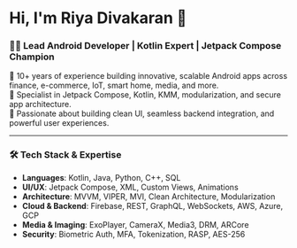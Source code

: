 # Hi, I'm Riya Divakaran 👋  
### 👩‍💻 Lead Android Developer | Kotlin Expert | Jetpack Compose Champion

🔹 10+ years of experience building innovative, scalable Android apps across finance, e-commerce, IoT, smart home, media, and more.  
🔹 Specialist in Jetpack Compose, Kotlin, KMM, modularization, and secure app architecture.  
🔹 Passionate about building clean UI, seamless backend integration, and powerful user experiences.

---

### 🛠 Tech Stack & Expertise

- **Languages**: Kotlin, Java, Python, C++, SQL
- **UI/UX**: Jetpack Compose, XML, Custom Views, Animations
- **Architecture**: MVVM, VIPER, MVI, Clean Architecture, Modularization
- **Cloud & Backend**: Firebase, REST, GraphQL, WebSockets, AWS, Azure, GCP
- **Media & Imaging**: ExoPlayer, CameraX, Media3, DRM, ARCore
- **Security**: Biometric Auth, MFA, Tokenization, RASP, AES-256
